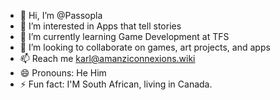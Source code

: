 - 👋 Hi, I’m @Passopla
- 👀 I’m interested in Apps that tell stories
- 🌱 I’m currently learning Game Development at TFS
- 💞️ I’m looking to collaborate on games, art projects, and apps
- 📫 Reach me karl@amanziconnexions.wiki
- 😄 Pronouns: He Him
- ⚡ Fun fact: I'M South African, living in Canada.

<!---
Passopla/Passopla is a ✨ special ✨ repository because its `README.md` (this file) appears on your GitHub profile.
You can click the Preview link to take a look at your changes.
--->
